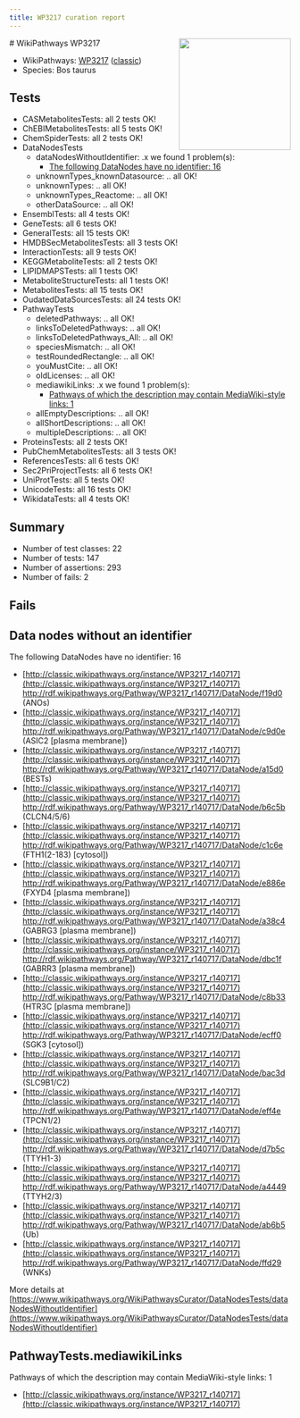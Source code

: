 ```yaml
---
title: WP3217 curation report
---
```


<img style="float: right; width: 200px" src="https://upload.wikimedia.org/wikipedia/commons/thumb/8/83/Wplogo_with_text_500.png/640px-Wplogo_with_text_500.png" />
# WikiPathways WP3217

* WikiPathways: [WP3217](https://wikipathways.org/pathways/WP3217) ([classic](https://classic.wikipathways.org/instance/WP3217))
* Species: Bos taurus
## Tests
* CASMetabolitesTests: all 2 tests OK!
* ChEBIMetabolitesTests: all 5 tests OK!
* ChemSpiderTests: all 2 tests OK!
* DataNodesTests
    * dataNodesWithoutIdentifier: .x we found 1 problem(s):
        * [The following DataNodes have no identifier: 16](#8792c496)
    * unknownTypes_knownDatasource: .. all OK!
    * unknownTypes: .. all OK!
    * unknownTypes_Reactome: .. all OK!
    * otherDataSource: .. all OK!
* EnsemblTests: all 4 tests OK!
* GeneTests: all 6 tests OK!
* GeneralTests: all 15 tests OK!
* HMDBSecMetabolitesTests: all 3 tests OK!
* InteractionTests: all 9 tests OK!
* KEGGMetaboliteTests: all 2 tests OK!
* LIPIDMAPSTests: all 1 tests OK!
* MetaboliteStructureTests: all 1 tests OK!
* MetabolitesTests: all 15 tests OK!
* OudatedDataSourcesTests: all 24 tests OK!
* PathwayTests
    * deletedPathways: .. all OK!
    * linksToDeletedPathways: .. all OK!
    * linksToDeletedPathways_All: .. all OK!
    * speciesMismatch: .. all OK!
    * testRoundedRectangle: .. all OK!
    * youMustCite: .. all OK!
    * oldLicenses: .. all OK!
    * mediawikiLinks: .x we found 1 problem(s):
        * [Pathways of which the description may contain MediaWiki-style links: 1](#da69cf45)
    * allEmptyDescriptions: .. all OK!
    * allShortDescriptions: .. all OK!
    * multipleDescriptions: .. all OK!
* ProteinsTests: all 2 tests OK!
* PubChemMetabolitesTests: all 3 tests OK!
* ReferencesTests: all 6 tests OK!
* Sec2PriProjectTests: all 6 tests OK!
* UniProtTests: all 5 tests OK!
* UnicodeTests: all 16 tests OK!
* WikidataTests: all 4 tests OK!


## Summary

* Number of test classes: 22
* Number of tests: 147
* Number of assertions: 293
* Number of fails: 2

## Fails

<a name="8792c496" />

## Data nodes without an identifier

The following DataNodes have no identifier: 16

* [http://classic.wikipathways.org/instance/WP3217_r140717](http://classic.wikipathways.org/instance/WP3217_r140717) http://rdf.wikipathways.org/Pathway/WP3217_r140717/DataNode/f19d0 (ANOs)
* [http://classic.wikipathways.org/instance/WP3217_r140717](http://classic.wikipathways.org/instance/WP3217_r140717) http://rdf.wikipathways.org/Pathway/WP3217_r140717/DataNode/c9d0e (ASIC2 [plasma
membrane])
* [http://classic.wikipathways.org/instance/WP3217_r140717](http://classic.wikipathways.org/instance/WP3217_r140717) http://rdf.wikipathways.org/Pathway/WP3217_r140717/DataNode/a15d0 (BESTs)
* [http://classic.wikipathways.org/instance/WP3217_r140717](http://classic.wikipathways.org/instance/WP3217_r140717) http://rdf.wikipathways.org/Pathway/WP3217_r140717/DataNode/b6c5b (CLCN4/5/6)
* [http://classic.wikipathways.org/instance/WP3217_r140717](http://classic.wikipathways.org/instance/WP3217_r140717) http://rdf.wikipathways.org/Pathway/WP3217_r140717/DataNode/c1c6e (FTH1(2-183)
[cytosol])
* [http://classic.wikipathways.org/instance/WP3217_r140717](http://classic.wikipathways.org/instance/WP3217_r140717) http://rdf.wikipathways.org/Pathway/WP3217_r140717/DataNode/e886e (FXYD4 [plasma
membrane])
* [http://classic.wikipathways.org/instance/WP3217_r140717](http://classic.wikipathways.org/instance/WP3217_r140717) http://rdf.wikipathways.org/Pathway/WP3217_r140717/DataNode/a38c4 (GABRG3 [plasma
membrane])
* [http://classic.wikipathways.org/instance/WP3217_r140717](http://classic.wikipathways.org/instance/WP3217_r140717) http://rdf.wikipathways.org/Pathway/WP3217_r140717/DataNode/dbc1f (GABRR3 [plasma
membrane])
* [http://classic.wikipathways.org/instance/WP3217_r140717](http://classic.wikipathways.org/instance/WP3217_r140717) http://rdf.wikipathways.org/Pathway/WP3217_r140717/DataNode/c8b33 (HTR3C [plasma
membrane])
* [http://classic.wikipathways.org/instance/WP3217_r140717](http://classic.wikipathways.org/instance/WP3217_r140717) http://rdf.wikipathways.org/Pathway/WP3217_r140717/DataNode/ecff0 (SGK3 [cytosol])
* [http://classic.wikipathways.org/instance/WP3217_r140717](http://classic.wikipathways.org/instance/WP3217_r140717) http://rdf.wikipathways.org/Pathway/WP3217_r140717/DataNode/bac3d (SLC9B1/C2)
* [http://classic.wikipathways.org/instance/WP3217_r140717](http://classic.wikipathways.org/instance/WP3217_r140717) http://rdf.wikipathways.org/Pathway/WP3217_r140717/DataNode/eff4e (TPCN1/2)
* [http://classic.wikipathways.org/instance/WP3217_r140717](http://classic.wikipathways.org/instance/WP3217_r140717) http://rdf.wikipathways.org/Pathway/WP3217_r140717/DataNode/d7b5c (TTYH1-3)
* [http://classic.wikipathways.org/instance/WP3217_r140717](http://classic.wikipathways.org/instance/WP3217_r140717) http://rdf.wikipathways.org/Pathway/WP3217_r140717/DataNode/a4449 (TTYH2/3)
* [http://classic.wikipathways.org/instance/WP3217_r140717](http://classic.wikipathways.org/instance/WP3217_r140717) http://rdf.wikipathways.org/Pathway/WP3217_r140717/DataNode/ab6b5 (Ub)
* [http://classic.wikipathways.org/instance/WP3217_r140717](http://classic.wikipathways.org/instance/WP3217_r140717) http://rdf.wikipathways.org/Pathway/WP3217_r140717/DataNode/ffd29 (WNKs)


More details at [https://www.wikipathways.org/WikiPathwaysCurator/DataNodesTests/dataNodesWithoutIdentifier](https://www.wikipathways.org/WikiPathwaysCurator/DataNodesTests/dataNodesWithoutIdentifier)

<a name="da69cf45" />

## PathwayTests.mediawikiLinks

Pathways of which the description may contain MediaWiki-style links: 1

* [http://classic.wikipathways.org/instance/WP3217_r140717](http://classic.wikipathways.org/instance/WP3217_r140717)

